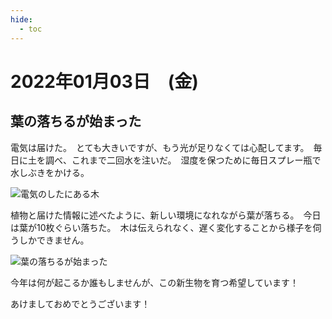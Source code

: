 ```yaml
---
hide:
  - toc
---
```

# 2022年01月03日　(金)

## 葉の落ちるが始まった
電気は届けた。　とても大きいですが、もう光が足りなくては心配してます。　毎日に土を調べ、これまで二回水を注いだ。　湿度を保つために毎日スプレー瓶で水しぶきをかける。

![電気のしたにある木](https://lh3.googleusercontent.com/Fz3W3tpCAPpKZAxwTOhABXrgQ8znsyNknpWlvL_SGATw50Qo3tj8ZnsfoEXI_2MuQkI8p7cjkdh4O6tuQaie4RuvW4MxwJlWDh6RtvrPupvV-lYH9Vz3tt6Skk67H-B-tveBiOm7Nw=w2400)

植物と届けた情報に述べたように、新しい環境になれながら葉が落ちる。　今日は葉が10枚ぐらい落ちた。　木は伝えられなく、遅く変化することから様子を伺うしかできません。

![葉の落ちるが始まった](https://lh3.googleusercontent.com/B7XGHlQwdyIeg_f0vl18zToARbYsqsC0rNjHnATHKrgvqxEK5_IjrpGRxSy9d4sikD-UOW257XEwlHjhIJD6Ot3UYWnty2IS8KGMUT2jqh5kpM7WSNvrWleOro9T2KCMvzcRMr5yIA=w2400)

今年は何が起こるか誰もしませんが、この新生物を育つ希望しています！

あけましておめでとうございます！